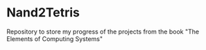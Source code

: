 # Nand2Tetris

Repository to store my progress of the projects from the book "The Elements of Computing Systems"
